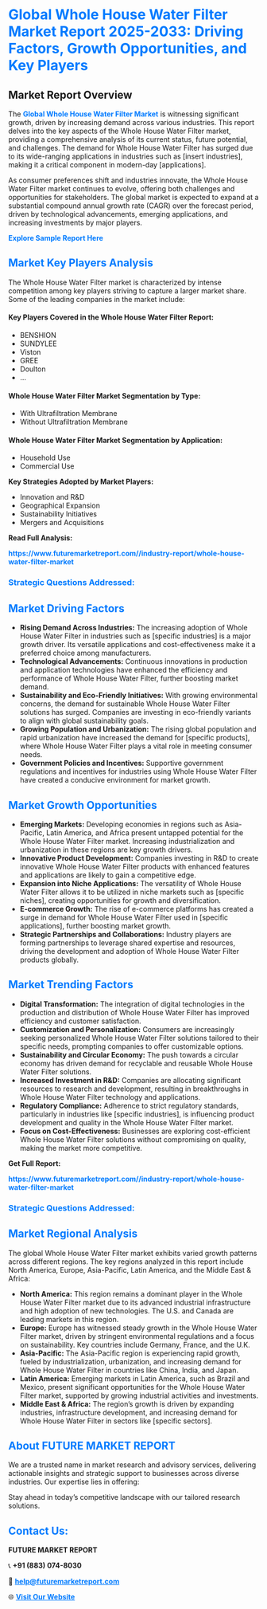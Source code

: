 <h1 style="color: #007BFF;">Global Whole House Water Filter Market Report 2025-2033: Driving Factors, Growth Opportunities, and Key Players</h1>

<section id="overview">
<h2>Market Report Overview</h2>
<p>The <a href="https://www.futuremarketreport.com//industry-report/whole-house-water-filter-market" style="color: #007BFF; text-decoration: none;"><strong>Global Whole House Water Filter Market</strong></a> is witnessing significant growth, driven by increasing demand across various industries. This report delves into the key aspects of the Whole House Water Filter market, providing a comprehensive analysis of its current status, future potential, and challenges. The demand for Whole House Water Filter has surged due to its wide-ranging applications in industries such as [insert industries], making it a critical component in modern-day [applications].</p>
<p>As consumer preferences shift and industries innovate, the Whole House Water Filter market continues to evolve, offering both challenges and opportunities for stakeholders. The global market is expected to expand at a substantial compound annual growth rate (CAGR) over the forecast period, driven by technological advancements, emerging applications, and increasing investments by major players.</p>
</section>

<section id="overview">
<p><a href="https://www.futuremarketreport.com//request-sample/reportId=89610" style="color: #007BFF; text-decoration: none;"><strong>Explore Sample Report Here</strong></a></p>
</section>

<section id="key-players">
<h2 style="color: #007BFF;">Market Key Players Analysis</h2>
<p>The Whole House Water Filter market is characterized by intense competition among key players striving to capture a larger market share. Some of the leading companies in the market include:</p>
<h4>Key Players Covered in the Whole House Water Filter Report:</h4>
<ul><li>BENSHION</li><li>SUNDYLEE</li><li>Viston</li><li>GREE</li><li>Doulton</li><li>...</li></ul>
<h4>Whole House Water Filter Market Segmentation by Type:</h4>
<ul><li>With Ultrafiltration Membrane</li><li>Without Ultrafiltration Membrane</li></ul>

<h4>Whole House Water Filter Market Segmentation by Application:</h4>
<ul><li>Household Use</li><li>Commercial Use</li></ul>
<p><strong>Key Strategies Adopted by Market Players:</strong></p>
<ul>
<li>Innovation and R&D</li>
<li>Geographical Expansion</li>
<li>Sustainability Initiatives</li>
<li>Mergers and Acquisitions</li>
</ul>
</section>

<section>
<p><strong>Read Full Analysis: </strong></p><a href="https://www.futuremarketreport.com//industry-report/whole-house-water-filter-market" style="color: #007BFF; text-decoration: none;"><strong>https://www.futuremarketreport.com//industry-report/whole-house-water-filter-market</strong></a>
<h3 style="color: #007BFF;">Strategic Questions Addressed:</h3>
</section>

<section id="driving-factors">
<h2 style="color: #007BFF;">Market Driving Factors</h2>
<ul>
<li><strong>Rising Demand Across Industries:</strong> The increasing adoption of Whole House Water Filter in industries such as [specific industries] is a major growth driver. Its versatile applications and cost-effectiveness make it a preferred choice among manufacturers.</li>
<li><strong>Technological Advancements:</strong> Continuous innovations in production and application technologies have enhanced the efficiency and performance of Whole House Water Filter, further boosting market demand.</li>
<li><strong>Sustainability and Eco-Friendly Initiatives:</strong> With growing environmental concerns, the demand for sustainable Whole House Water Filter solutions has surged. Companies are investing in eco-friendly variants to align with global sustainability goals.</li>
<li><strong>Growing Population and Urbanization:</strong> The rising global population and rapid urbanization have increased the demand for [specific products], where Whole House Water Filter plays a vital role in meeting consumer needs.</li>
<li><strong>Government Policies and Incentives:</strong> Supportive government regulations and incentives for industries using Whole House Water Filter have created a conducive environment for market growth.</li>
</ul>
</section>

<section id="growth-opportunities">
<h2 style="color: #007BFF;">Market Growth Opportunities</h2>
<ul>
<li><strong>Emerging Markets:</strong> Developing economies in regions such as Asia-Pacific, Latin America, and Africa present untapped potential for the Whole House Water Filter market. Increasing industrialization and urbanization in these regions are key growth drivers.</li>
<li><strong>Innovative Product Development:</strong> Companies investing in R&D to create innovative Whole House Water Filter products with enhanced features and applications are likely to gain a competitive edge.</li>
<li><strong>Expansion into Niche Applications:</strong> The versatility of Whole House Water Filter allows it to be utilized in niche markets such as [specific niches], creating opportunities for growth and diversification.</li>
<li><strong>E-commerce Growth:</strong> The rise of e-commerce platforms has created a surge in demand for Whole House Water Filter used in [specific applications], further boosting market growth.</li>
<li><strong>Strategic Partnerships and Collaborations:</strong> Industry players are forming partnerships to leverage shared expertise and resources, driving the development and adoption of Whole House Water Filter products globally.</li>
</ul>
</section>

<section id="trending-factors">
<h2 style="color: #007BFF;">Market Trending Factors</h2>
<ul>
<li><strong>Digital Transformation:</strong> The integration of digital technologies in the production and distribution of Whole House Water Filter has improved efficiency and customer satisfaction.</li>
<li><strong>Customization and Personalization:</strong> Consumers are increasingly seeking personalized Whole House Water Filter solutions tailored to their specific needs, prompting companies to offer customizable options.</li>
<li><strong>Sustainability and Circular Economy:</strong> The push towards a circular economy has driven demand for recyclable and reusable Whole House Water Filter solutions.</li>
<li><strong>Increased Investment in R&D:</strong> Companies are allocating significant resources to research and development, resulting in breakthroughs in Whole House Water Filter technology and applications.</li>
<li><strong>Regulatory Compliance:</strong> Adherence to strict regulatory standards, particularly in industries like [specific industries], is influencing product development and quality in the Whole House Water Filter market.</li>
<li><strong>Focus on Cost-Effectiveness:</strong> Businesses are exploring cost-efficient Whole House Water Filter solutions without compromising on quality, making the market more competitive.</li>
</ul>
</section>

<section>
<p><strong>Get Full Report: </strong></p><a href="https://www.futuremarketreport.com//industry-report/whole-house-water-filter-market" style="color: #007BFF; text-decoration: none;"><strong>https://www.futuremarketreport.com//industry-report/whole-house-water-filter-market</strong></a>
<h3 style="color: #007BFF;">Strategic Questions Addressed:</h3>
</section>


<section id="regional-analysis">
<h2 style="color: #007BFF;">Market Regional Analysis</h2>
<p>The global Whole House Water Filter market exhibits varied growth patterns across different regions. The key regions analyzed in this report include North America, Europe, Asia-Pacific, Latin America, and the Middle East & Africa:</p>
<ul>
<li><strong>North America:</strong> This region remains a dominant player in the Whole House Water Filter market due to its advanced industrial infrastructure and high adoption of new technologies. The U.S. and Canada are leading markets in this region.</li>
<li><strong>Europe:</strong> Europe has witnessed steady growth in the Whole House Water Filter market, driven by stringent environmental regulations and a focus on sustainability. Key countries include Germany, France, and the U.K.</li>
<li><strong>Asia-Pacific:</strong> The Asia-Pacific region is experiencing rapid growth, fueled by industrialization, urbanization, and increasing demand for Whole House Water Filter in countries like China, India, and Japan.</li>
<li><strong>Latin America:</strong> Emerging markets in Latin America, such as Brazil and Mexico, present significant opportunities for the Whole House Water Filter market, supported by growing industrial activities and investments.</li>
<li><strong>Middle East & Africa:</strong> The region’s growth is driven by expanding industries, infrastructure development, and increasing demand for Whole House Water Filter in sectors like [specific sectors].</li>
</ul>
</section>

<footer>
<h2 style="color: #007BFF;">About FUTURE MARKET REPORT</h2>
<p>We are a trusted name in market research and advisory services, delivering actionable insights and strategic support to businesses across diverse industries. Our expertise lies in offering:</p>

<p>Stay ahead in today’s competitive landscape with our tailored research solutions.</p>

<h2 style="color: #007BFF;">Contact Us:</h2>
<p><strong>FUTURE MARKET REPORT</strong></p>
<p>📞 <strong>+91 (883) 074-8030</strong></p>
<p>📧 <strong><a href="mailto:help@futuremarketreport.com" style="color: #007BFF;">help@futuremarketreport.com</a></strong></p>
<p>🌐 <strong><a href="https://www.futuremarketreport.com/" style="color: #007BFF;">Visit Our Website</a></strong></p>
</footer>